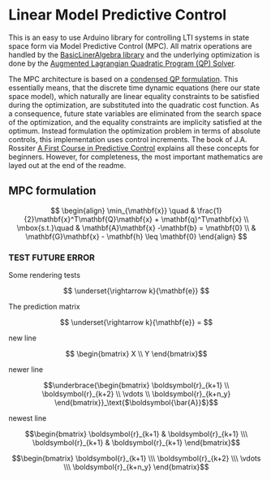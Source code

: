 # Linear Model Predictive Control

This is an easy to use Arduino library for controlling LTI systems in state space form via Model Predictive Control (MPC). All matrix operations are handled by the [BasicLinerAlgebra library](https://github.com/tomstewart89/BasicLinearAlgebra) and the underlying optimization is done by the [Augmented Lagrangian Quadratic Program (QP) Solver](https://github.com/adrianodelr/ALQP-Solver). 

The MPC architecture is based on a [condensed QP formulation](https://citeseerx.ist.psu.edu/document?repid=rep1&type=pdf&doi=7ff6f36a6ff9a8461b11ea26bcc46a6db38443a6). This essentially means, that the 
discrete time dynamic equations (here our state space model), which naturally are linear equality constraints
to be satisfied during the optimization, are substituted into the quadratic cost function. As a consequence,
future state variables are eliminated from the search space of the optimization, and the equality constraints
are implicity satisfied at the optimum. Instead formulation the optimization problem in terms of absolute controls, this implementation uses control increments. The book of J.A. Rossiter [A First Course in Predictive Control](https://api.pageplace.de/preview/DT0400.9781351597166_A35143461/preview-9781351597166_A35143461.pdf) explains all these concepts for beginners. However, for completeness, the most important mathematics are layed out at the end of the readme.   

## MPC formulation
$$
\begin{align}
\min_{\mathbf{x}} \quad & \frac{1}{2}\mathbf{x}^T\mathbf{Q}\mathbf{x} + \mathbf{q}^T\mathbf{x} \\ 
\mbox{s.t.}\quad &  \mathbf{A}\mathbf{x} -\mathbf{b} = \mathbf{0} \\ 
&  \mathbf{G}\mathbf{x} - \mathbf{h} \leq \mathbf{0} 
\end{align}
$$


### TEST FUTURE ERROR
Some rendering tests  

$$ 
\underset{\rightarrow k}{\mathbf{e}} 
$$  

The prediction matrix  

$$
\underset{\rightarrow k}{\mathbf{e}} =
$$

new line   
```math
  \begin{bmatrix} 
    X \\ 
    Y 
  \end{bmatrix}
```

newer line  

```math
\underbrace{\begin{bmatrix}
\boldsymbol{r}_{k+1} \\
\boldsymbol{r}_{k+2} \\
\vdots \\
\boldsymbol{r}_{k+n_y}
\end{bmatrix}}_\text{$\boldsymbol{\bar{A}}$}
```

newest line  

$$\begin{bmatrix}  \boldsymbol{r}_{k+1} &  \boldsymbol{r}_{k+1} \\\  \boldsymbol{r}_{k+1} &  \boldsymbol{r}_{k+1} \end{bmatrix}$$  


$$\begin{bmatrix} \boldsymbol{r}_{k+1} \\\ \boldsymbol{r}_{k+2} \\\ \vdots \\\ \boldsymbol{r}_{k+n_y} \end{bmatrix}$$


<!-- % -         
% \underbrace{\begin{bmatrix}
% \mathbf{A} \\
% \mathbf{A}^2 \\
% \vdots \\
% \mathbf{A}^{n_y}
% \end{bmatrix}}_\text{$\boldsymbol{\bar{A}}$}
% \mathbf{x}_{k} -
% \underbrace{\begin{bmatrix}
% \mathbf{B} & \mathbf{0} & \mathbf{0} & \cdots   \\
% \mathbf{A}\mathbf{B} & \mathbf{B} & \mathbf{0} & \cdots\\
% \vdots & \vdots & \vdots & \ddots\\
% \mathbf{A}^{n_y-1}\mathbf{B} & \mathbf{A}^{n_y-2}\mathbf{B} & \mathbf{A}^{n_y-3}\mathbf{B} & \vdots\\
% \end{bmatrix}}_\text{$\boldsymbol{\bar{B}}$}
% \underbrace{\begin{bmatrix}
% \boldsymbol{r}_{k} \\
% \boldsymbol{r}_{k+1} \\
% \vdots \\
% \boldsymbol{r}_{k+n_y-1}
% \end{bmatrix}}_\text{$\underset{\rightarrow k}{\boldsymbol{r}}$} -->